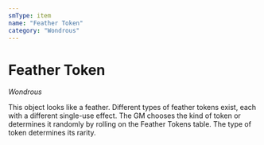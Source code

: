 ```yaml
---
smType: item
name: "Feather Token"
category: "Wondrous"
---
```


# Feather Token
*Wondrous*

This object looks like a feather. Different types of feather tokens exist, each with a different single-use effect. The GM chooses the kind of token or determines it randomly by rolling on the Feather Tokens table. The type of token determines its rarity.
